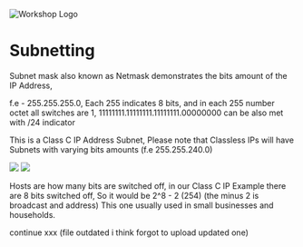 ![Workshop Logo](https://cdn.discordapp.com/attachments/1096720092374499338/1196472002207289364/workshop_white.png)

# Subnetting

Subnet mask also known as Netmask demonstrates the bits amount of the IP Address,

f.e - 255.255.255.0, Each 255 indicates 8 bits, and in each 255 number octet all switches are 1, 11111111.11111111.11111111.00000000 can be also met with /24 indicator

This is a Class C IP Address Subnet, Please note that Classless IPs will have Subnets with varying bits amounts (f.e 255.255.240.0)

![](https://cdn.discordapp.com/attachments/1096720092374499338/1199339226873999460/image.png)
![](https://cdn.discordapp.com/attachments/1096720092374499338/1199339596455084123/image.png)

Hosts are how many bits are switched off, in our Class C IP Example there are 8 bits switched off, So it would be 2^8 - 2 (254) (the minus 2 is broadcast and address) This one usually used in small businesses and households.

continue xxx (file outdated i think forgot to upload updated one)